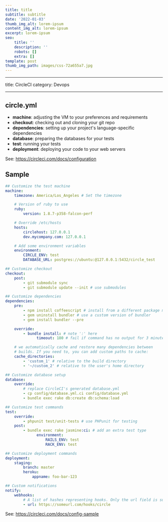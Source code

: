 ```yaml
---
title: title
subtitle: subtitle
date: '2022-01-03'
thumb_img_alt: lorem-ipsum
content_img_alt: lorem-ipsum
excerpt: lorem-ipsum
seo:
    title: ''
    description: ''
    robots: []
    extra: []
template: post
thumb_img_path: images/css-72a655a7.jpg
---
```


---

title: CircleCI
category: Devops

---

## circle.yml

-   **machine**: adjusting the VM to your preferences and requirements
-   **checkout**: checking out and cloning your git repo
-   **dependencies**: setting up your project's language-specific dependencies
-   **database**: preparing the databases for your tests
-   **test**: running your tests
-   **deployment**: deploying your code to your web servers

See: <https://circleci.com/docs/configuration>

## Sample

```yml
## Customize the test machine
machine:
    timezone: America/Los_Angeles # Set the timezone

    # Version of ruby to use
    ruby:
        version: 1.8.7-p358-falcon-perf

    # Override /etc/hosts
    hosts:
        circlehost: 127.0.0.1
        dev.mycompany.com: 127.0.0.1

    # Add some environment variables
    environment:
        CIRCLE_ENV: test
        DATABASE_URL: postgres://ubuntu:@127.0.0.1:5432/circle_test

## Customize checkout
checkout:
    post:
        - git submodule sync
        - git submodule update --init # use submodules

## Customize dependencies
dependencies:
    pre:
        - npm install coffeescript # install from a different package manager
        - gem uninstall bundler # use a custom version of bundler
        - gem install bundler --pre

    override:
        - bundle install: # note ':' here
              timeout: 180 # fail if command has no output for 3 minutes

    # we automatically cache and restore many dependencies between
    # builds. If you need to, you can add custom paths to cache:
    cache_directories:
        - 'custom_1' # relative to the build directory
        - '~/custom_2' # relative to the user's home directory

## Customize database setup
database:
    override:
        # replace CircleCI's generated database.yml
        - cp config/database.yml.ci config/database.yml
        - bundle exec rake db:create db:schema:load

## Customize test commands
test:
    override:
        - phpunit test/unit-tests # use PHPunit for testing
    post:
        - bundle exec rake jasmine:ci: # add an extra test type
              environment:
                  RAILS_ENV: test
                  RACK_ENV: test

## Customize deployment commands
deployment:
    staging:
        branch: master
        heroku:
            appname: foo-bar-123

## Custom notifications
notify:
    webhooks:
        # A list of hashes representing hooks. Only the url field is supported.
        - url: https://someurl.com/hooks/circle
```

See: <https://circleci.com/docs/config-sample>
